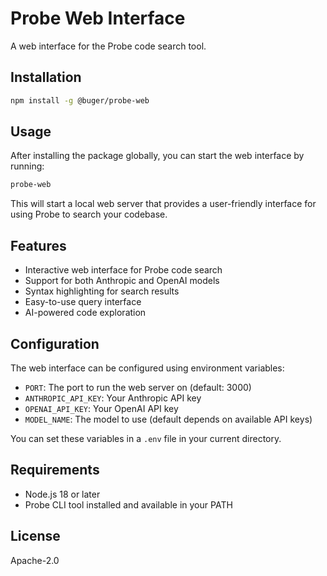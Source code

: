 # Probe Web Interface

A web interface for the Probe code search tool.

## Installation

```bash
npm install -g @buger/probe-web
```

## Usage

After installing the package globally, you can start the web interface by running:

```bash
probe-web
```

This will start a local web server that provides a user-friendly interface for using Probe to search your codebase.

## Features

- Interactive web interface for Probe code search
- Support for both Anthropic and OpenAI models
- Syntax highlighting for search results
- Easy-to-use query interface
- AI-powered code exploration

## Configuration

The web interface can be configured using environment variables:

- `PORT`: The port to run the web server on (default: 3000)
- `ANTHROPIC_API_KEY`: Your Anthropic API key
- `OPENAI_API_KEY`: Your OpenAI API key
- `MODEL_NAME`: The model to use (default depends on available API keys)

You can set these variables in a `.env` file in your current directory.

## Requirements

- Node.js 18 or later
- Probe CLI tool installed and available in your PATH

## License

Apache-2.0
